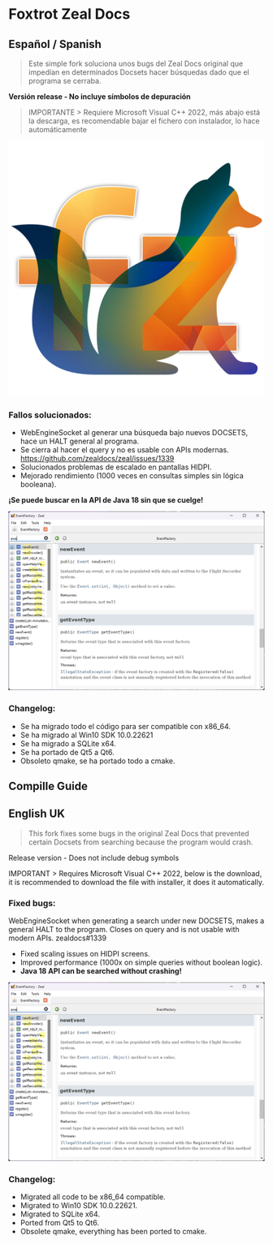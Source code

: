 # Foxtrot Zeal Docs
## Español / Spanish

> Este simple fork soluciona unos bugs del Zeal Docs original que impedían en determinados Docsets hacer búsquedas dado que el programa se cerraba.

**Versión release - No incluye símbolos de depuración**
> IMPORTANTE > Requiere Microsoft Visual C++ 2022, más abajo está la descarga, es recomendable bajar el fichero con instalador, lo hace automáticamente
<html><p align="center">
<img width="540" alt="ICON" src="https://github.com/peseoane/zeal/blob/master/ICON.png?raw=true">
</p></html>

### Fallos solucionados: 
- WebEngineSocket al generar una búsqueda bajo nuevos DOCSETS, hace un HALT general al programa.
- Se cierra al hacer el query y no es usable con APIs modernas. https://github.com/zealdocs/zeal/issues/1339 
- Solucionados problemas de escalado en pantallas HIDPI. 
- Mejorado rendimiento (1000 veces en consultas simples sin lógica booleana).

**¡Se puede buscar en la API de Java 18 sin que se cuelge!**
<html>
<p align="center">
<img width="540" alt="Screenshoot of Zeal not crashing" src="https://github.com/peseoane/zeal/blob/master/foto2.png?raw=true">
</p></html>

### Changelog: 
- Se ha migrado todo el código para ser compatible con x86_64. 
- Se ha migrado al Win10 SDK 10.0.22621 
- Se ha migrado a SQLite x64. 
- Se ha portado de Qt5 a Qt6. 
- Obsoleto qmake, se ha portado todo a cmake. 

## Compille Guide
[](https://github.com/peseoane/zeal/wiki/How-to-build-with-QT6-and-MSVC-2022)

## English UK

> This fork fixes some bugs in the original Zeal Docs that prevented certain Docsets from searching because the program would crash.

Release version - Does not include debug symbols

IMPORTANT > Requires Microsoft Visual C++ 2022, below is the download, it is recommended to download the file with installer, it does it automatically.

### Fixed bugs:

WebEngineSocket when generating a search under new DOCSETS, makes a general HALT to the program.
Closes on query and is not usable with modern APIs. zealdocs#1339 
- Fixed scaling issues on HIDPI screens. 
- Improved performance (1000x on simple queries without boolean logic).
- **Java 18 API can be searched without crashing!**
<html>
<p align="center">
<img width="540" alt="Screenshoot of Zeal not crashing" src="https://github.com/peseoane/zeal/blob/master/foto2.png?raw=true"></p>
</html>

### Changelog:

- Migrated all code to be x86_64 compatible.
- Migrated to Win10 SDK 10.0.22621.
- Migrated to SQLite x64.
- Ported from Qt5 to Qt6.
- Obsolete qmake, everything has been ported to cmake.

